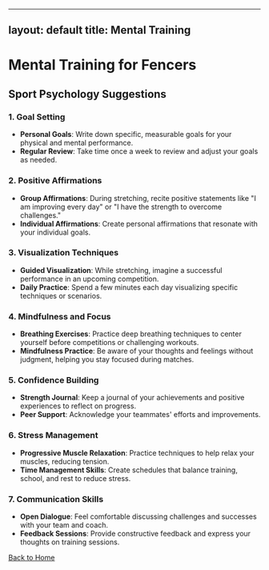 
---
layout: default
title: Mental Training
---

# Mental Training for Fencers

## Sport Psychology Suggestions

### 1. Goal Setting
* **Personal Goals**: Write down specific, measurable goals for your physical and mental performance.
* **Regular Review**: Take time once a week to review and adjust your goals as needed.

### 2. Positive Affirmations
* **Group Affirmations**: During stretching, recite positive statements like "I am improving every day" or "I have the strength to overcome challenges."
* **Individual Affirmations**: Create personal affirmations that resonate with your individual goals.

### 3. Visualization Techniques
* **Guided Visualization**: While stretching, imagine a successful performance in an upcoming competition.
* **Daily Practice**: Spend a few minutes each day visualizing specific techniques or scenarios.

### 4. Mindfulness and Focus
* **Breathing Exercises**: Practice deep breathing techniques to center yourself before competitions or challenging workouts.
* **Mindfulness Practice**: Be aware of your thoughts and feelings without judgment, helping you stay focused during matches.

### 5. Confidence Building
* **Strength Journal**: Keep a journal of your achievements and positive experiences to reflect on progress.
* **Peer Support**: Acknowledge your teammates' efforts and improvements.

### 6. Stress Management
* **Progressive Muscle Relaxation**: Practice techniques to help relax your muscles, reducing tension.
* **Time Management Skills**: Create schedules that balance training, school, and rest to reduce stress.

### 7. Communication Skills
* **Open Dialogue**: Feel comfortable discussing challenges and successes with your team and coach.
* **Feedback Sessions**: Provide constructive feedback and express your thoughts on training sessions.

[Back to Home](index.html)